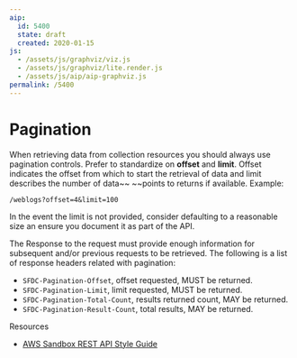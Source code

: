 ```yaml
---
aip:
  id: 5400
  state: draft
  created: 2020-01-15
js:
  - /assets/js/graphviz/viz.js
  - /assets/js/graphviz/lite.render.js
  - /assets/js/aip/aip-graphviz.js
permalink: /5400
---
```


# Pagination

When retrieving data from collection resources you should always use pagination controls.  Prefer to standardize on **offset** and **limit**. Offset indicates the offset from which to start the retrieval of data and limit describes the number of data~~ ~~points to returns if available. Example:

```
/weblogs?offset=4&limit=100
```

In the event the limit is not provided, consider defaulting to a reasonable size an ensure you document it as part of the API.

The Response to the request must provide enough information for subsequent and/or previous requests to be retrieved. The following is a list of response headers related with pagination:


* `SFDC-Pagination-Offset`, offset requested, MUST be returned.
* `SFDC-Pagination-Limit`, limit requested, MUST be returned.
* `SFDC-Pagination-Total-Count`, results returned count, MAY be returned.
* `SFDC-Pagination-Result-Count`, total results, MAY be returned.


Resources

* [AWS Sandbox REST API Style Guide](https://confluence.internal.salesforce.com/display/ENG/REST+API+Styleguide) 
